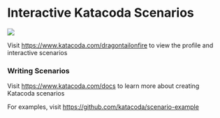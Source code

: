 # Interactive Katacoda Scenarios

[![](http://shields.katacoda.com/katacoda/dragontailonfire/count.svg)](https://www.katacoda.com/dragontailonfire "Get your profile on Katacoda.com")

Visit https://www.katacoda.com/dragontailonfire to view the profile and interactive scenarios

### Writing Scenarios
Visit https://www.katacoda.com/docs to learn more about creating Katacoda scenarios

For examples, visit https://github.com/katacoda/scenario-example
